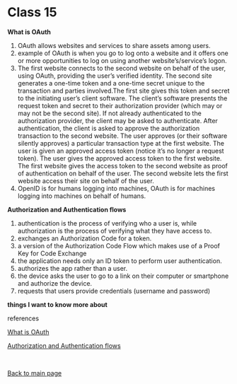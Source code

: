 # Class 15

**What is OAuth**
1. OAuth allows websites and services to share assets among users.
2. example of OAuth is when you go to log onto a website and it offers one or more opportunities to log on using another website’s/service’s logon.
3. The first website connects to the second website on behalf of the user, using OAuth, providing the user’s verified identity. The second site generates a one-time token and a one-time secret unique to the transaction and parties involved.The first site gives this token and secret to the initiating user’s client software. The client’s software presents the request token and secret to their authorization provider (which may or may not be the second site). If not already authenticated to the authorization provider, the client may be asked to authenticate. After authentication, the client is asked to approve the authorization transaction to the second website. The user approves (or their software silently approves) a particular transaction type at the first website. The user is given an approved access token (notice it’s no longer a request token). The user gives the approved access token to the first website. The first website gives the access token to the second website as proof of authentication on behalf of the user. The second website lets the first website access their site on behalf of the user.
4. OpenID is for humans logging into machines, OAuth is for machines logging into machines on behalf of humans.

**Authorization and Authentication flows**
1. authentication is the process of verifying who a user is, while authorization is the process of verifying what they have access to.
2. exchanges an Authorization Code for a token.
3. a version of the Authorization Code Flow which makes use of a Proof Key for Code Exchange
4. the application needs only an ID token to perform user authentication.
5. authorizes the app rather than a user.
6. the device asks the user to go to a link on their computer or smartphone and authorize the device.
7. requests that users provide credentials (username and password)


**things I want to know more about**

references

[What is OAuth](https://www.csoonline.com/article/3216404/what-is-oauth-how-the-open-authorization-framework-works.html)

[Authorization and Authentication flows](https://auth0.com/docs/get-started/authentication-and-authorization-flow)

<br>

[Back to main page](https://vadengrey.github.io/reading-notes/)